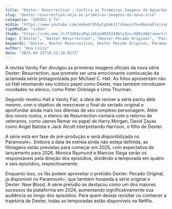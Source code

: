 ```yaml
---
title: "Dexter: Resurrection - Confira as Primeiras Imagens da Aguardada Série"
slug: "dexter-resurrection-veja-as-primeiras-imagens-da-nova-srie"
categoria: "SÉRIES E TV"
midia: "https://www.youtube.com/embed/0h6yCgVqk1I?showinfo=0&enablejsapi=1"
tipoMidia: "video"
thumb: "https://cdn.ome.lt/F3dVAiaPqiidConHOI8J4XblvZo=/480x360/smart/extras/conteudos/Captura_de_tela_2025-04-15_142700.png"
tags: ["Dexter", "Dexter Resurrection", "Dexter Pecado Original", "Paramount+", "Michael C. Hall", "Peter Dinklage", "Uma Thurman", "séries", "retorno de Dexter"]
keywords: "Dexter, Dexter Resurrection, Dexter Pecado Original, Paramount+, Michael C. Hall, Peter Dinklage, Uma Thurman, séries, retorno de Dexter"
author: "Ana Luiza"
data: "2025-04-15T18:12:10.017Z"
---
```


A revista Vanity Fair divulgou as primeiras imagens oficiais da nova série Dexter: Resurrection, que promete ser uma emocionante continuação da aclamada série protagonizada por Michael C. Hall. As fotos apresentam não só Hall retomando seu icônico papel como Dexter, mas também introduzem novidades no elenco, como Peter Dinklage e Uma Thurman.

<blockquote class="instagram-media"><a href="https://www.instagram.com/p/DIeZNkIpIWQ/captioned/"></a></blockquote>

Segundo revelou Hall à Vanity Fair, a ideia de reviver a série partiu dele mesmo, com o objetivo de reescrever o final do seriado original e aprofundar ainda mais nos dilemas de seu complexo personagem. Além dos novos rostos, o elenco de Resurrection contará com o retorno de veteranos, como James Remar no papel de Harry Morgan, David Zayas como Angel Batista e Jack Alcott interpretando Harrison, o filho de Dexter.

A série está em fase de pré-produção e será disponibilizada no Paramount+. Embora a data de estreia ainda não esteja definida, as filmagens estão previstas para começar em 2025, com expectativa de lançamento para 2026. Monica Raymund e Marcios Siega serão os responsáveis pela direção dos episódios, dividindo a temporada em quatro e seis episódios, respectivamente.

Enquanto isso, os fãs podem aproveitar o prelúdio Dexter: Pecado Original, já disponível no Paramount+, que também hospeda a série original e Dexter: New Blood. A série prelúdio se destacou como um dos maiores sucessos da plataforma em 2024, aumentando significativamente sua audiência ao longo dos episódios. Para quem deseja revisitar ou conhecer a trajetória de Dexter, todas as temporadas estão disponíveis na Netflix.